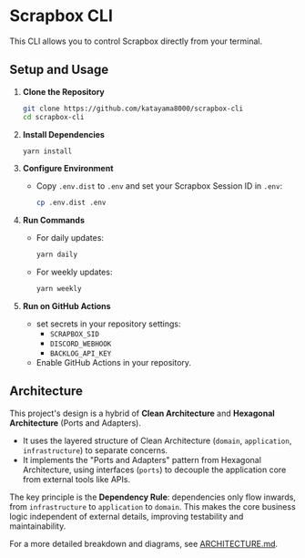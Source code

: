# Scrapbox CLI

This CLI allows you to control Scrapbox directly from your terminal.

## Setup and Usage

1. **Clone the Repository**

   ```bash
   git clone https://github.com/katayama8000/scrapbox-cli
   cd scrapbox-cli
   ```

2. **Install Dependencies**

   ```bash
   yarn install
   ```

3. **Configure Environment**

   - Copy `.env.dist` to `.env` and set your Scrapbox Session ID in `.env`:
     ```bash
     cp .env.dist .env
     ```

4. **Run Commands**

   - For daily updates:
     ```bash
     yarn daily
     ```
   - For weekly updates:
     ```bash
     yarn weekly
     ```

5. **Run on GitHub Actions**

   - set secrets in your repository settings:
     - `SCRAPBOX_SID`
     - `DISCORD_WEBHOOK`
     - `BACKLOG_API_KEY`
   - Enable GitHub Actions in your repository.

## Architecture

This project's design is a hybrid of **Clean Architecture** and **Hexagonal Architecture** (Ports and Adapters).

-   It uses the layered structure of Clean Architecture (`domain`, `application`, `infrastructure`) to separate concerns.
-   It implements the "Ports and Adapters" pattern from Hexagonal Architecture, using interfaces (`ports`) to decouple the application core from external tools like APIs.

The key principle is the **Dependency Rule**: dependencies only flow inwards, from `infrastructure` to `application` to `domain`. This makes the core business logic independent of external details, improving testability and maintainability.

For a more detailed breakdown and diagrams, see [ARCHITECTURE.md](ARCHITECTURE.md).
